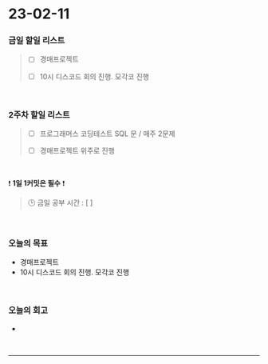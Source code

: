 # 23-02-11
### 금일 할일 리스트
> - [ ]  경매프로젝트
>
> - [ ]  10시 디스코드 회의 진행. 모각코 진행


<br/>

### 2주차 할일 리스트  

> - [ ]  프로그래머스 코딩테스트 SQL 문 / 매주 2문제  
>
> - [ ]  경매프로젝트 위주로 진행

<br/>

❗ **1일 1커밋은 필수** ❗
> 🕒 금일 공부 시간 : [  ]
  
<br/>

### 오늘의 목표
- 경매프로젝트
- 10시 디스코드 회의 진행. 모각코 진행

<br>

### 오늘의 회고
- 

<br/>

------------  